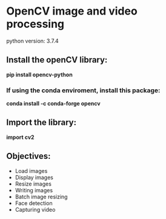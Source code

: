 # OpenCV image and video processing

python version: 3.7.4

## Install the openCV library:  
**pip install opencv-python**

### If using the conda enviroment, install this package:
**conda install -c conda-forge opencv**

## Import the library:
**import cv2**

## Objectives:
- Load images
- Display images
- Resize images
- Writing images
- Batch image resizing
- Face detection
- Capturing video